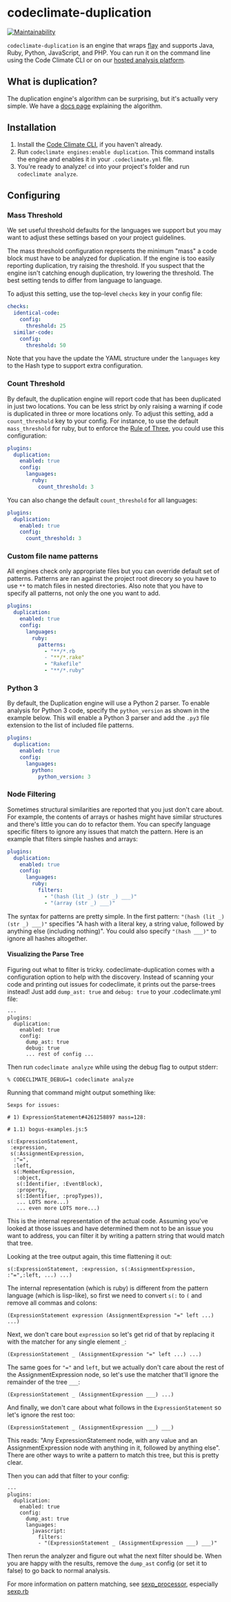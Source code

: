# codeclimate-duplication

[![Maintainability](https://api.codeclimate.com/v1/badges/fab9d005758da2acd1b2/maintainability)](https://codeclimate.com/github/codeclimate/codeclimate-duplication/maintainability)

`codeclimate-duplication` is an engine that wraps [flay] and supports Java, Ruby,
Python, JavaScript, and PHP. You can run it on the command line using the Code
Climate CLI or on our [hosted analysis platform][codeclimate].

## What is duplication?

The duplication engine's algorithm can be surprising, but it's actually very
simple. We have a [docs page][what-is-duplication] explaining the algorithm.

## Installation

1. Install the [Code Climate CLI][cli], if you haven't already.
2. Run `codeclimate engines:enable duplication`. This command installs the
   engine and enables it in your `.codeclimate.yml` file.
3. You're ready to analyze! `cd` into your project's folder and run `codeclimate
   analyze`.

## Configuring

### Mass Threshold

We set useful threshold defaults for the languages we support but you may want
to adjust these settings based on your project guidelines.

The mass threshold configuration represents the minimum "mass" a code block must
have to be analyzed for duplication. If the engine is too easily reporting
duplication, try raising the threshold. If you suspect that the engine isn't
catching enough duplication, try lowering the threshold. The best setting tends
to differ from language to language.

To adjust this setting, use the top-level `checks` key in your config file:

```yaml
checks:
  identical-code:
    config:
      threshold: 25
  similar-code:
    config:
      threshold: 50
```

Note that you have the update the YAML structure under the `languages` key to
the Hash type to support extra configuration.

### Count Threshold

By default, the duplication engine will report code that has been duplicated in just two locations. You can be less strict by only raising a warning if code is duplicated in three or more locations only. To adjust this setting, add a `count_threshold` key to your config. For instance, to use the default `mass_threshold` for ruby, but to enforce the [Rule of Three][rule-of-three], you could use this configuration:

```yaml
plugins:
  duplication:
    enabled: true
    config:
      languages:
        ruby:
          count_threshold: 3
```

You can also change the default `count_threshold` for all languages:

```yaml
plugins:
  duplication:
    enabled: true
    config:
      count_threshold: 3
```

### Custom file name patterns

All engines check only appropriate files but you can override default set of
patterns. Patterns are ran against the project root direcory so you have to use
`**` to match files in nested directories. Also note that you have to specify
all patterns, not only the one you want to add.

```yml
plugins:
  duplication:
    enabled: true
    config:
      languages:
        ruby:
          patterns:
            - "**/*.rb
            - "**/*.rake"
            - "Rakefile"
            - "**/*.ruby"
```

### Python 3

By default, the Duplication engine will use a Python 2 parser. To enable
analysis for Python 3 code, specify the `python_version` as shown in the example
below. This will enable a Python 3 parser and add the `.py3` file extension to
the list of included file patterns.

```yml
plugins:
  duplication:
    enabled: true
    config:
      languages:
        python:
          python_version: 3
```

### Node Filtering

Sometimes structural similarities are reported that you just don't
care about. For example, the contents of arrays or hashes might have
similar structures and there's little you can do to refactor them. You
can specify language specific filters to ignore any issues that match
the pattern. Here is an example that filters simple hashes and arrays:

```yaml
plugins:
  duplication:
    enabled: true
    config:
      languages:
        ruby:
          filters:
            - "(hash (lit _) (str _) ___)"
            - "(array (str _) ___)"
```

The syntax for patterns are pretty simple. In the first pattern:
`"(hash (lit _) (str _) ___)"` specifies "A hash with a literal key, a
string value, followed by anything else (including nothing)". You
could also specify `"(hash ___)"` to ignore all hashes altogether.

#### Visualizing the Parse Tree

Figuring out what to filter is tricky. codeclimate-duplication comes
with a configuration option to help with the discovery. Instead of
scanning your code and printing out issues for codeclimate, it prints
out the parse-trees instead! Just add `dump_ast: true` and `debug: true` to your
.codeclimate.yml file:

```
---
plugins:
  duplication:
    enabled: true
    config:
      dump_ast: true
      debug: true
      ... rest of config ...
```

Then run `codeclimate analyze` while using the debug flag to output stderr:

```
% CODECLIMATE_DEBUG=1 codeclimate analyze
```

Running that command might output something like:

```
Sexps for issues:

# 1) ExpressionStatement#4261258897 mass=128:

# 1.1) bogus-examples.js:5

s(:ExpressionStatement,
 :expression,
 s(:AssignmentExpression,
  :"=",
  :left,
  s(:MemberExpression,
   :object,
   s(:Identifier, :EventBlock),
   :property,
   s(:Identifier, :propTypes)),
   ... LOTS more...)
   ... even more LOTS more...)
```

This is the internal representation of the actual code. Assuming
you've looked at those issues and have determined them not to be an
issue you want to address, you can filter it by writing a pattern
string that would match that tree.

Looking at the tree output again, this time flattening it out:

```
s(:ExpressionStatement, :expression, s(:AssignmentExpression, :"=",:left, ...) ...)
```

The internal representation (which is ruby) is different from the
pattern language (which is lisp-like), so first we need to convert
`s(:` to `(` and remove all commas and colons:

```
(ExpressionStatement expression (AssignmentExpression "=" left ...) ...)
```

Next, we don't care bout `expression` so let's get rid of that by
replacing it with the matcher for any single element `_`:

```
(ExpressionStatement _ (AssignmentExpression "=" left ...) ...)
```

The same goes for `"="` and `left`, but we actually don't care about
the rest of the AssignmentExpression node, so let's use the matcher
that'll ignore the remainder of the tree `___`:

```
(ExpressionStatement _ (AssignmentExpression ___) ...)
```

And finally, we don't care about what follows in the
`ExpressionStatement` so let's ignore the rest too:

```
(ExpressionStatement _ (AssignmentExpression ___) ___)
```

This reads: "Any ExpressionStatement node, with any value and an
AssignmentExpression node with anything in it, followed by anything
else". There are other ways to write a pattern to match this tree, but
this is pretty clear.

Then you can add that filter to your config:

```
---
plugins:
  duplication:
    enabled: true
    config:
      dump_ast: true
      languages:
        javascript:
          filters:
          - "(ExpressionStatement _ (AssignmentExpression ___) ___)"
```

Then rerun the analyzer and figure out what the next filter should be.
When you are happy with the results, remove the `dump_ast` config (or
set it to false) to go back to normal analysis.

For more information on pattern matching,
see [sexp_processor][sexp_processor], especially [sexp.rb][sexp.rb]

[codeclimate]: https://codeclimate.com/dashboard
[what-is-duplication]: https://docs.codeclimate.com/docs/duplication-concept
[flay]: https://github.com/seattlerb/flay
[cli]: https://github.com/codeclimate/codeclimate
[rule-of-three]: https://en.wikipedia.org/wiki/Rule_of_three_(computer_programming)
[exclude-files-engine]: https://docs.codeclimate.com/docs/excluding-files-and-folders#section-exclude-paths-for-specific-engines
[sexp_processor]: https://github.com/seattlerb/sexp_processor/
[sexp.rb]: https://github.com/seattlerb/sexp_processor/blob/master/lib/sexp.rb
